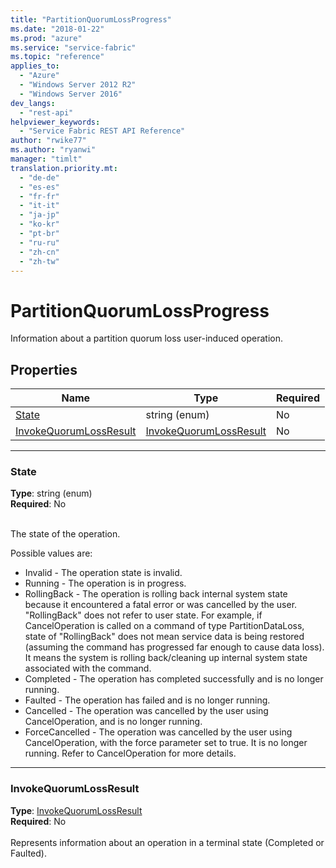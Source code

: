 ```yaml
---
title: "PartitionQuorumLossProgress"
ms.date: "2018-01-22"
ms.prod: "azure"
ms.service: "service-fabric"
ms.topic: "reference"
applies_to: 
  - "Azure"
  - "Windows Server 2012 R2"
  - "Windows Server 2016"
dev_langs: 
  - "rest-api"
helpviewer_keywords: 
  - "Service Fabric REST API Reference"
author: "rwike77"
ms.author: "ryanwi"
manager: "timlt"
translation.priority.mt: 
  - "de-de"
  - "es-es"
  - "fr-fr"
  - "it-it"
  - "ja-jp"
  - "ko-kr"
  - "pt-br"
  - "ru-ru"
  - "zh-cn"
  - "zh-tw"
---
```

# PartitionQuorumLossProgress

Information about a partition quorum loss user-induced operation.

## Properties
| Name | Type | Required |
| --- | --- | --- |
| [State](#state) | string (enum) | No |
| [InvokeQuorumLossResult](#invokequorumlossresult) | [InvokeQuorumLossResult](sfclient-model-invokequorumlossresult.md) | No |

____
### State
__Type__: string (enum) <br/>
__Required__: No<br/>
<br/>


The state of the operation.

Possible values are: 

  - Invalid - The operation state is invalid.
  - Running - The operation is in progress.
  - RollingBack - The operation is rolling back internal system state because it encountered a fatal error or was cancelled by the user.  "RollingBack"     does not refer to user state.  For example, if CancelOperation is called on a command of type PartitionDataLoss, state of "RollingBack" does not mean service data is being restored (assuming the command has progressed far enough to cause data loss). It means the system is rolling back/cleaning up internal system state associated with the command.
  - Completed - The operation has completed successfully and is no longer running.
  - Faulted - The operation has failed and is no longer running.
  - Cancelled - The operation was cancelled by the user using CancelOperation, and is no longer running.
  - ForceCancelled - The operation was cancelled by the user using CancelOperation, with the force parameter set to true.  It is no longer running.  Refer to CancelOperation for more details.



____
### InvokeQuorumLossResult
__Type__: [InvokeQuorumLossResult](sfclient-model-invokequorumlossresult.md) <br/>
__Required__: No<br/>
<br/>
Represents information about an operation in a terminal state (Completed or Faulted).
